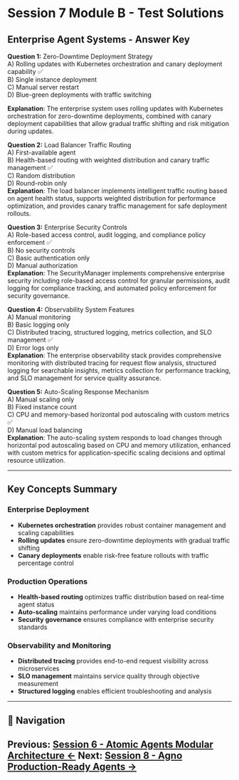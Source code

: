 # Session 7 Module B - Test Solutions

## Enterprise Agent Systems - Answer Key

**Question 1:** Zero-Downtime Deployment Strategy  
A) Rolling updates with Kubernetes orchestration and canary deployment capability ✅  
B) Single instance deployment  
C) Manual server restart  
D) Blue-green deployments with traffic switching  

**Explanation**: The enterprise system uses rolling updates with Kubernetes orchestration for zero-downtime deployments, combined with canary deployment capabilities that allow gradual traffic shifting and risk mitigation during updates.

**Question 2:** Load Balancer Traffic Routing  
A) First-available agent  
B) Health-based routing with weighted distribution and canary traffic management ✅  
C) Random distribution  
D) Round-robin only  
**Explanation**: The load balancer implements intelligent traffic routing based on agent health status, supports weighted distribution for performance optimization, and provides canary traffic management for safe deployment rollouts.

**Question 3:** Enterprise Security Controls  
A) Role-based access control, audit logging, and compliance policy enforcement ✅  
B) No security controls  
C) Basic authentication only  
D) Manual authorization  
**Explanation**: The SecurityManager implements comprehensive enterprise security including role-based access control for granular permissions, audit logging for compliance tracking, and automated policy enforcement for security governance.

**Question 4:** Observability System Features  
A) Manual monitoring  
B) Basic logging only  
C) Distributed tracing, structured logging, metrics collection, and SLO management ✅  
D) Error logs only  
**Explanation**: The enterprise observability stack provides comprehensive monitoring with distributed tracing for request flow analysis, structured logging for searchable insights, metrics collection for performance tracking, and SLO management for service quality assurance.

**Question 5:** Auto-Scaling Response Mechanism  
A) Manual scaling only  
B) Fixed instance count  
C) CPU and memory-based horizontal pod autoscaling with custom metrics ✅  
D) Manual load balancing  
**Explanation**: The auto-scaling system responds to load changes through horizontal pod autoscaling based on CPU and memory utilization, enhanced with custom metrics for application-specific scaling decisions and optimal resource utilization.

---

## Key Concepts Summary

### Enterprise Deployment  
- **Kubernetes orchestration** provides robust container management and scaling capabilities  
- **Rolling updates** ensure zero-downtime deployments with gradual traffic shifting  
- **Canary deployments** enable risk-free feature rollouts with traffic percentage control  

### Production Operations  
- **Health-based routing** optimizes traffic distribution based on real-time agent status  
- **Auto-scaling** maintains performance under varying load conditions  
- **Security governance** ensures compliance with enterprise security standards  

### Observability and Monitoring  
- **Distributed tracing** provides end-to-end request visibility across microservices  
- **SLO management** maintains service quality through objective measurement  
- **Structured logging** enables efficient troubleshooting and analysis  
---

## 🧭 Navigation

**Previous:** [Session 6 - Atomic Agents Modular Architecture ←](Session6_Atomic_Agents_Modular_Architecture.md)
**Next:** [Session 8 - Agno Production-Ready Agents →](Session8_Agno_Production_Ready_Agents.md)
---
